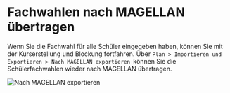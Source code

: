 # Fachwahlen nach MAGELLAN übertragen

Wenn Sie die Fachwahl für alle Schüler eingegeben haben, können Sie mit der Kurserstellung und Blockung fortfahren. Über ```Plan > Importieren und Exportieren > Nach MAGELLAN exportieren ```können Sie die Schülerfachwahlen wieder nach MAGELLAN übertragen.

![Nach MAGELLAN exportieren](/assets/images/fw_nach_mag_ex.jpg)





